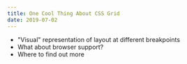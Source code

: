 ```yaml
---
title: One Cool Thing About CSS Grid
date: 2019-07-02
---
```


- "Visual" representation of layout at different breakpoints
- What about browser support?
- Where to find out more
